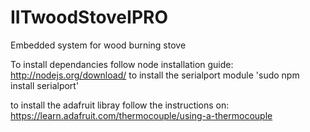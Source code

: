 IITwoodStoveIPRO
================

Embedded system for wood burning stove

To install dependancies follow node installation guide: http://nodejs.org/download/
to install the serialport module 'sudo npm install serialport'

to install the adafruit libray follow the instructions on: https://learn.adafruit.com/thermocouple/using-a-thermocouple 

